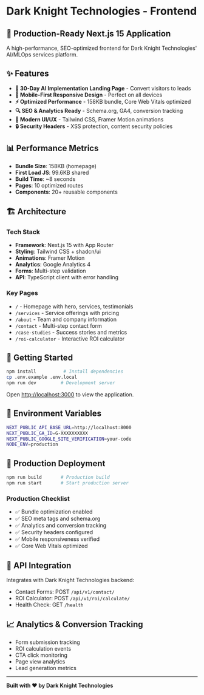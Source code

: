 # Dark Knight Technologies - Frontend

## 🚀 Production-Ready Next.js 15 Application

A high-performance, SEO-optimized frontend for Dark Knight Technologies' AI/MLOps services platform.

## ✨ Features

- **🎯 30-Day AI Implementation Landing Page** - Convert visitors to leads
- **📱 Mobile-First Responsive Design** - Perfect on all devices
- **⚡ Optimized Performance** - 158KB bundle, Core Web Vitals optimized
- **🔍 SEO & Analytics Ready** - Schema.org, GA4, conversion tracking
- **🎨 Modern UI/UX** - Tailwind CSS, Framer Motion animations
- **🔒 Security Headers** - XSS protection, content security policies

## 📊 Performance Metrics

- **Bundle Size**: 158KB (homepage)
- **First Load JS**: 99.6KB shared
- **Build Time**: ~8 seconds
- **Pages**: 10 optimized routes
- **Components**: 20+ reusable components

## 🏗️ Architecture

### Tech Stack
- **Framework**: Next.js 15 with App Router
- **Styling**: Tailwind CSS + shadcn/ui
- **Animations**: Framer Motion
- **Analytics**: Google Analytics 4
- **Forms**: Multi-step validation
- **API**: TypeScript client with error handling

### Key Pages
- `/` - Homepage with hero, services, testimonials
- `/services` - Service offerings with pricing
- `/about` - Team and company information  
- `/contact` - Multi-step contact form
- `/case-studies` - Success stories and metrics
- `/roi-calculator` - Interactive ROI calculator

## 🚀 Getting Started

```bash
npm install          # Install dependencies
cp .env.example .env.local
npm run dev         # Development server
```

Open [http://localhost:3000](http://localhost:3000) to view the application.

## 🔧 Environment Variables
```bash
NEXT_PUBLIC_API_BASE_URL=http://localhost:8000
NEXT_PUBLIC_GA_ID=G-XXXXXXXXXX
NEXT_PUBLIC_GOOGLE_SITE_VERIFICATION=your-code
NODE_ENV=production
```

## 📱 Production Deployment

```bash
npm run build       # Production build
npm run start       # Start production server
```

### Production Checklist
- ✅ Bundle optimization enabled
- ✅ SEO meta tags and schema.org
- ✅ Analytics and conversion tracking
- ✅ Security headers configured
- ✅ Mobile responsiveness verified
- ✅ Core Web Vitals optimized

## 🔗 API Integration

Integrates with Dark Knight Technologies backend:
- Contact Forms: POST `/api/v1/contact/`
- ROI Calculator: POST `/api/v1/roi/calculate/`
- Health Check: GET `/health`

## 📈 Analytics & Conversion Tracking

- Form submission tracking
- ROI calculation events
- CTA click monitoring
- Page view analytics
- Lead generation metrics

---

**Built with ❤️ by Dark Knight Technologies**
